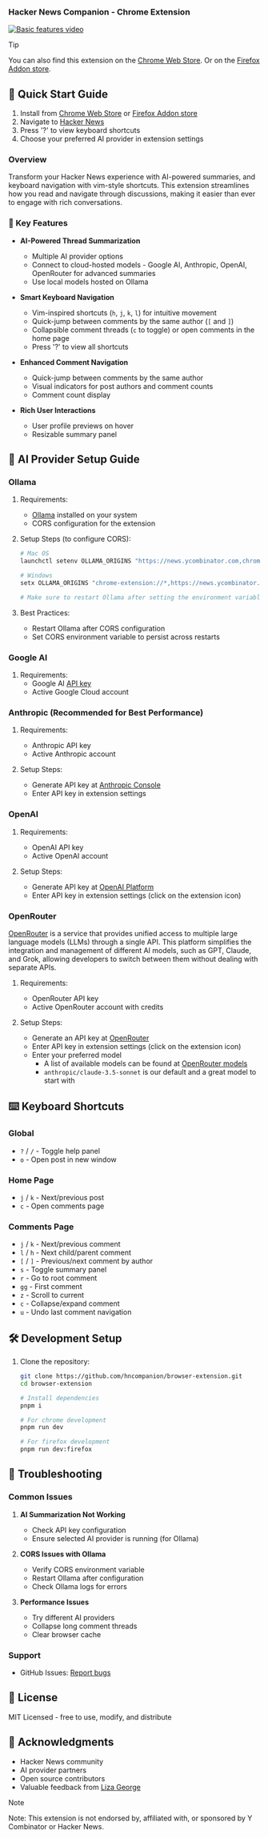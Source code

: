 ### Hacker News Companion - Chrome Extension

[![Basic features video](http://img.youtube.com/vi/SJxsczfF9pI/maxresdefault.jpg)](https://youtu.be/SJxsczfF9pI)

> [!TIP]
> You can also find this extension on the [Chrome Web Store](https://chromewebstore.google.com/detail/hacker-news-companion/khfcainelcaedmmhjicphbkpigklejgf).
> Or on the [Firefox Addon store](https://addons.mozilla.org/en-US/firefox/addon/hacker-news-companion/).

## 🚀 Quick Start Guide
1. Install from [Chrome Web Store](https://chromewebstore.google.com/detail/hacker-news-companion/khfcainelcaedmmhjicphbkpigklejgf) or [Firefox Addon store](https://addons.mozilla.org/en-US/firefox/addon/hacker-news-companion/)
2. Navigate to [Hacker News](https://news.ycombinator.com)
3. Press '?' to view keyboard shortcuts
4. Choose your preferred AI provider in extension settings

### Overview
Transform your Hacker News experience with AI-powered summaries, and keyboard navigation with vim-style shortcuts. 
This extension streamlines how you read and navigate through discussions, making it easier than ever to engage with rich conversations.

### 🌟 Key Features
* **AI-Powered Thread Summarization**
   * Multiple AI provider options
   * Connect to cloud-hosted models - Google AI, Anthropic, OpenAI, OpenRouter for advanced summaries
   * Use local models hosted on Ollama
   
* **Smart Keyboard Navigation**
  * Vim-inspired shortcuts (`h`, `j`, `k`, `l`) for intuitive movement
  * Quick-jump between comments by the same author (`[` and `]`)
  * Collapsible comment threads (`c` to toggle) or open comments in the home page
  * Press '?' to view all shortcuts

* **Enhanced Comment Navigation**
    * Quick-jump between comments by the same author
    * Visual indicators for post authors and comment counts
    * Comment count display

* **Rich User Interactions**
    * User profile previews on hover
    * Resizable summary panel

## 🤖 AI Provider Setup Guide

### Ollama 
1. Requirements:
    * [Ollama](https://ollama.com/) installed on your system
    * CORS configuration for the extension

2. Setup Steps (to configure CORS):
   ```bash
   # Mac OS
   launchctl setenv OLLAMA_ORIGINS "https://news.ycombinator.com,chrome-extension://*,moz-extension://*"
   
   # Windows
   setx OLLAMA_ORIGINS "chrome-extension://*,https://news.ycombinator.com,moz-extension://*"
   
   # Make sure to restart Ollama after setting the environment variable.
   ```
3. Best Practices:
    * Restart Ollama after CORS configuration
    * Set CORS environment variable to persist across restarts

### Google AI
1. Requirements:
   * Google AI [API key](https://aistudio.google.com/apikey)
   * Active Google Cloud account

### Anthropic (Recommended for Best Performance)
1. Requirements:
   * Anthropic API key
   * Active Anthropic account

2. Setup Steps:
   * Generate API key at [Anthropic Console](https://console.anthropic.com)
   * Enter API key in extension settings

### OpenAI
1. Requirements:
    * OpenAI API key
    * Active OpenAI account

2. Setup Steps:
    * Generate API key at [OpenAI Platform](https://platform.openai.com)
    * Enter API key in extension settings (click on the extension icon)

### OpenRouter
[OpenRouter](https://openrouter.ai/) is a service that provides unified access to multiple large language models (LLMs) through a single API. This platform simplifies the integration and management of different AI models, such as GPT, Claude, and Grok, allowing developers to switch between them without dealing with separate APIs.

1. Requirements:
    * OpenRouter API key
    * Active OpenRouter account with credits

2. Setup Steps:
    * Generate an API key at [OpenRouter](https://openrouter.ai/settings/keys)
    * Enter API key in extension settings (click on the extension icon)
    * Enter your preferred model
        * A list of available models can be found at [OpenRouter models](https://openrouter.ai/models)
        * `anthropic/claude-3.5-sonnet` is our default and a great model to start with

## ⌨️ Keyboard Shortcuts

### Global
* `?` / `/` - Toggle help panel
* `o` - Open post in new window

### Home Page
* `j` / `k` - Next/previous post
* `c` - Open comments page

### Comments Page
* `j` / `k` - Next/previous comment
* `l` / `h` - Next child/parent comment
* `[` / `]` - Previous/next comment by author
* `s` - Toggle summary panel
* `r` - Go to root comment
* `gg` - First comment
* `z` - Scroll to current
* `c` - Collapse/expand comment
* `u` - Undo last comment navigation


## 🛠️ Development Setup
1. Clone the repository:
   ```bash
   git clone https://github.com/hncompanion/browser-extension.git
   cd browser-extension
   
   # Install dependencies
   pnpm i 
   
   # For chrome development
   pnpm run dev
   
   # For firefox development
   pnpm run dev:firefox
   ```
## 🔧 Troubleshooting

### Common Issues

1. **AI Summarization Not Working**
    * Check API key configuration
    * Ensure selected AI provider is running (for Ollama)

2. **CORS Issues with Ollama**
    * Verify CORS environment variable
    * Restart Ollama after configuration
    * Check Ollama logs for errors

3. **Performance Issues**
    * Try different AI providers
    * Collapse long comment threads
    * Clear browser cache

### Support
* GitHub Issues: [Report bugs](https://github.com/hncompanion/browser-extension/issues)

## 📜 License
MIT Licensed - free to use, modify, and distribute

## 🙏 Acknowledgments
* Hacker News community
* AI provider partners
* Open source contributors
* Valuable feedback from [Liza George](https://www.linkedin.com/in/george-liza/)


> [!NOTE] 
> Note: This extension is not endorsed by, affiliated with, or sponsored by Y Combinator or Hacker News.